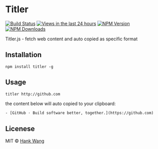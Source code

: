 # Titler

[![Build Status](https://api.travis-ci.org/hanksudo/titler.svg)](https://travis-ci.org/hanksudo/titler)
[![Views in the last 24 hours](https://sourcegraph.com/api/repos/github.com/hanksudo/titler/counters/views-24h.png)](https://sourcegraph.com/github.com/sudo/titler)
[![NPM Version](http://img.shields.io/npm/v/titler.svg?style=flat)](https://www.npmjs.org/package/titler)
[![NPM Downloads](https://img.shields.io/npm/dm/titler.svg?style=flat)](https://www.npmjs.org/package/titler)

Titler.js - fetch web content and auto copied as specific format

## Installation

```
npm install titler -g
```

## Usage

``` bash
titler http://github.com
```

the content below will auto copied to your clipboard:

```
- [GitHub · Build software better, together.](https://github.com)
```

## Licenese

MIT © [Hank Wang](https://github.com/hanksudo)
